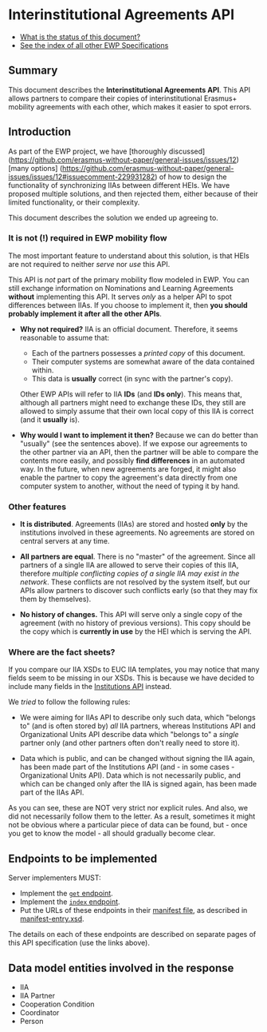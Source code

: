 Interinstitutional Agreements API
=================================

* [What is the status of this document?][statuses]
* [See the index of all other EWP Specifications][develhub]


Summary
-------

This document describes the **Interinstitutional Agreements API**. This API
allows partners to compare their copies of interinstitutional Erasmus+ mobility
agreements with each other, which makes it easier to spot errors.


Introduction
------------

As part of the EWP project, we have [thoroughly discussed]
(https://github.com/erasmus-without-paper/general-issues/issues/12)
[many options]
(https://github.com/erasmus-without-paper/general-issues/issues/12#issuecomment-229931282)
of how to design the functionality of synchronizing IIAs between different
HEIs. We have proposed multiple solutions, and then rejected them, either
because of their limited functionality, or their complexity.

This document describes the solution we ended up agreeing to.


### It is not (!) required in EWP mobility flow

The most important feature to understand about this solution, is that HEIs are
not required to neither *serve* nor *use* this API.

This API is *not* part of the primary mobility flow modeled in EWP. You can
still exchange information on Nominations and Learning Agreements **without**
implementing this API. It serves *only* as a helper API to spot differences
between IIAs. If you choose to implement it, then **you should probably
implement it after all the other APIs**.

 * **Why not required?** IIA is an official document. Therefore, it seems
   reasonable to assume that:

   - Each of the partners possesses a *printed copy* of this document.
   - Their computer systems are somewhat aware of the data contained within.
   - This data is **usually** correct (in sync with the partner's copy).

   Other EWP APIs will refer to IIA **IDs** (and **IDs only**). This means
   that, although all partners might need to exchange these IDs, they still are
   allowed to simply assume that their own local copy of this IIA is correct
   (and it **usually** is).

 * **Why would I want to implement it then?** Because we can do better than
   "usually" (see the sentences above). If we expose our agreements to the
   other partner via an API, then the partner will be able to compare the
   contents more easily, and possibly **find differences** in an automated way.
   In the future, when new agreements are forged, it might also enable the
   partner to copy the agreement's data directly from one computer system to
   another, without the need of typing it by hand.


### Other features

 * **It is distributed**. Agreements (IIAs) are stored and hosted **only** by
   the institutions involved in these agreements. No agreements are stored on
   central servers at any time.

 * **All partners are equal**. There is no "master" of the agreement. Since all
   partners of a single IIA are allowed to serve their copies of this IIA,
   therefore *multiple conflicting copies of a single IIA may exist in the
   network*. These conflicts are not resolved by the system itself, but our
   APIs allow partners to discover such conflicts early (so that they may fix
   them by themselves).

 * **No history of changes.** This API will serve only a single copy of the
   agreement (with no history of previous versions). This copy should be the
   copy which is **currently in use** by the HEI which is serving the API.


### Where are the fact sheets?

If you compare our IIA XSDs to EUC IIA templates, you may notice that many
fields seem to be missing in our XSDs. This is because we have decided to
include many fields in the [Institutions API][institutions-api] instead.

We *tried* to follow the following rules:

 * We were aiming for IIAs API to describe only such data, which "belongs to"
   (and is often stored by) *all* IIA partners, whereas Institutions API and
   Organizational Units API describe data which "belongs to" a *single* partner
   only (and other partners often don't really need to store it).

 * Data which is public, and can be changed without signing the IIA again, has
   been made part of the Institutions API (and - in some cases - Organizational
   Units API). Data which is not necessarily public, and which can be changed
   only after the IIA is signed again, has been made part of the IIAs API.

As you can see, these are NOT very strict nor explicit rules. And also, we did
not necessarily follow them to the letter. As a result, sometimes it might not
be obvious where a particular piece of data can be found, but - once you get
to know the model - all should gradually become clear.


Endpoints to be implemented
---------------------------

Server implementers MUST:

 * Implement the [`get` endpoint](endpoints/get.md).
 * Implement the [`index` endpoint](endpoints/index.md).
 * Put the URLs of these endpoints in their [manifest file][discovery-api], as
   described in [manifest-entry.xsd](manifest-entry.xsd).

The details on each of these endpoints are described on separate pages of this
API specification (use the links above).


Data model entities involved in the response
--------------------------------------------

 * IIA
 * IIA Partner
 * Cooperation Condition
 * Coordinator
 * Person


[develhub]: http://developers.erasmuswithoutpaper.eu/
[statuses]: https://github.com/erasmus-without-paper/ewp-specs-management#statuses
[discovery-api]: https://github.com/erasmus-without-paper/ewp-specs-api-discovery
[echo]: https://github.com/erasmus-without-paper/ewp-specs-api-echo
[error-handling]: https://github.com/erasmus-without-paper/ewp-specs-architecture#error-handling
[institutions-api]: https://github.com/erasmus-without-paper/ewp-specs-api-institutions
